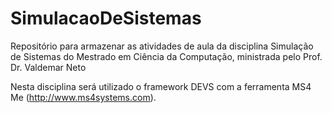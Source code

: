 # SimulacaoDeSistemas
Repositório para armazenar as atividades de aula da disciplina Simulação de Sistemas do Mestrado em Ciência da Computação, ministrada pelo Prof. Dr. Valdemar Neto

Nesta disciplina será utilizado o framework DEVS com a ferramenta MS4 Me (http://www.ms4systems.com).